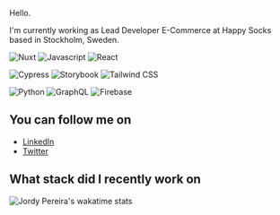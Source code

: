 Hello.

I'm currently working as Lead Developer E-Commerce at Happy Socks based in Stockholm, Sweden.  

<p>
  <img alt="Nuxt" src="https://img.shields.io/badge/Nuxt-002E3B?style=for-the-badge&logo=nuxtdotjs&logoColor=#00DC82"/>
  <img alt="Javascript" src="https://img.shields.io/badge/-Javascript-F7DF1E?logo=javascript&logoColor=black&style=for-the-badge"/>
  <img alt="React" src="https://img.shields.io/badge/-React-61DAFB?logo=react&logoColor=black&style=for-the-badge"/>
</p>

<p>
  <img alt="Cypress" src="https://img.shields.io/badge/-Cypress-17202C?logo=cypress&logoColor=white&style=for-the-badge"/>
  <img alt="Storybook" src="https://img.shields.io/badge/-Storybook-FF4785?logo=storybook&logoColor=white&style=for-the-badge"/>
  <img alt="Tailwind CSS" src="https://img.shields.io/badge/-TailwindCSS-38B2AC?logo=tailwind-css&logoColor=white&style=for-the-badge"/>
</p>

<p>
  <img alt="Python" src="https://img.shields.io/badge/-Python-3776AB?logo=python&logoColor=white&style=for-the-badge"/>
  <img alt="GraphQL" src="https://img.shields.io/badge/-GraphQL-E434AA?logo=graphql&logoColor=white&style=for-the-badge"/>
  <img alt="Firebase" src="https://img.shields.io/badge/-Firebase-FFCA28?logo=firebase&logoColor=black&style=for-the-badge"/>
</p>

## You can follow me on

- [LinkedIn][linkedin]
- [Twitter][twitter]

## What stack did I recently work on
![Jordy Pereira's wakatime stats](https://github-readme-stats.vercel.app/api/wakatime?username=jordypereira&title_color=dc2626)

[linkedIn]: https://linkedin.com/in/jordypereira
[twitter]: https://twitter.com/_jordypereira
[homepage]: https://jordypereira.be
